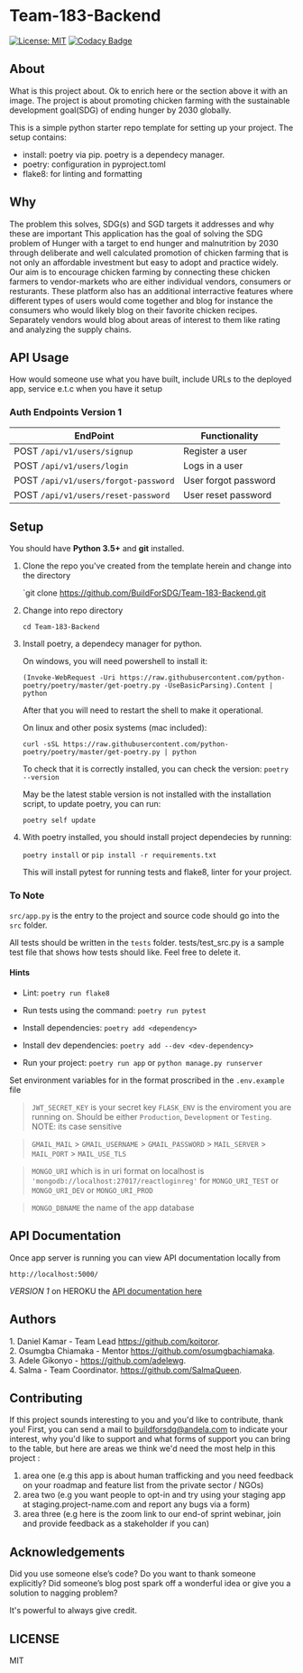 # Team-183-Backend

[![License: MIT](https://img.shields.io/badge/License-MIT-yellow.svg)](https://opensource.org/licenses/MIT)
[![Codacy Badge](https://api.codacy.com/project/badge/Grade/6c9d7de398b64a68bf8446209a78f342)](https://app.codacy.com/gh/BuildForSDG/Team-183-Backend?utm_source=github.com&utm_medium=referral&utm_content=BuildForSDG/Team-183-Backend&utm_campaign=Badge_Grade_Settings)

## About

What is this project about. Ok to enrich here or the section above it with an image.
The project is about promoting chicken farming with the sustainable development goal(SDG) of ending hunger by 2030 globally.


This is a simple python starter repo template for setting up your project. The setup contains:

-   install: poetry via pip. poetry is a dependecy manager.
-   poetry: configuration in pyproject.toml
-   flake8: for linting and formatting

## Why

The problem this solves, SDG(s) and SGD targets it addresses and why these are important
This application has the goal of solving the SDG problem of Hunger with a target to end hunger and malnutrition by 2030 through deliberate and well calculated promotion of chicken farming that is not only an affordable investment but easy to adopt and practice widely.
Our aim is to encourage chicken farming by connecting these chicken farmers to vendor-markets who are either individual vendors, consumers or resturants.
These platform also has an additional interractive features where different types of users would come together and blog for instance the consumers who would likely blog on their favorite chicken recipes. Separately vendors would blog about areas of interest to them like rating and analyzing the supply chains.

## API Usage

How would someone use what you have built, include URLs to the deployed app, service e.t.c when you have it setup

### Auth Endpoints Version 1

| **EndPoint**                         | **Functionality**    |
| ------------------------------------ | -------------------- |
| POST `/api/v1/users/signup`          | Register a user      |
| POST `/api/v1/users/login`           | Logs in a user       |
| POST `/api/v1/users/forgot-password` | User forgot password |
| POST `/api/v1/users/reset-password`  | User reset password  |

## Setup

You should have **Python 3.5+** and **git** installed.

1.  Clone the repo you've created from the template herein and change into the directory

    `git clone https://github.com/BuildForSDG/Team-183-Backend.git

2.  Change into repo directory

    `cd Team-183-Backend`

3.  Install poetry, a dependecy manager for python.

    On windows, you will need powershell to install it:

    `(Invoke-WebRequest -Uri https://raw.githubusercontent.com/python-poetry/poetry/master/get-poetry.py -UseBasicParsing).Content | python`

    After that you will need to restart the shell to make it operational.

    On linux and other posix systems (mac included):

    `curl -sSL https://raw.githubusercontent.com/python-poetry/poetry/master/get-poetry.py | python`

    To check that it is correctly installed, you can check the version:
    `poetry --version`

    May be the latest stable version is not installed with the installation script, to update poetry, you can run:

    `poetry self update`

4.  With poetry installed, you should install project dependecies by running:

    `poetry install` or `pip install -r requirements.txt`

    This will install pytest for running tests and flake8, linter for your project.

### To Note

`src/app.py` is the entry to the project and source code should go into the `src` folder.

All tests should be written in the `tests` folder. tests/test_src.py is a sample test file that shows how tests should like. Feel free to delete it.

#### Hints

-   Lint: `poetry run flake8`

-   Run tests using the command: `poetry run pytest`

-   Install dependencies:
    `poetry add <dependency>`

-   Install dev dependencies:
    `poetry add --dev <dev-dependency>`

-   Run your project:
    `poetry run app` or `python manage.py runserver`

Set environment variables for in the format proscribed in the `.env.example` file

> `JWT_SECRET_KEY` is your secret key
> `FLASK_ENV` is the enviroment you are running on. Should be either `Production`, `Development` or `Testing`. NOTE: its case sensitive

> `GMAIL_MAIL` > `GMAIL_USERNAME` > `GMAIL_PASSWORD` > `MAIL_SERVER` > `MAIL_PORT` > `MAIL_USE_TLS`

> `MONGO_URI` which is in uri format on localhost is `'mongodb://localhost:27017/reactloginreg'`
> for `MONGO_URI_TEST` or `MONGO_URI_DEV` or `MONGO_URI_PROD`

> `MONGO_DBNAME` the name of the app database

## API Documentation

Once app server is running you can view API documentation locally from

```
http://localhost:5000/
```

_VERSION 1_ on HEROKU the [API documentation here](https://chicken-farm-ke.herokuapp.com/)

## Authors

1\. Daniel Kamar - Team Lead <https://github.com/koitoror>.  
2\. Osumgba Chiamaka - Mentor <https://github.com/osumgbachiamaka>.  
3\. Adele Gikonyo - <https://github.com/adelewg>.  
4\. Salma - Team Coordinator. <https://github.com/SalmaQueen>.

## Contributing

If this project sounds interesting to you and you'd like to contribute, thank you!
First, you can send a mail to buildforsdg@andela.com to indicate your interest, why you'd like to support and what forms of support you can bring to the table, but here are areas we think we'd need the most help in this project :

1.  area one (e.g this app is about human trafficking and you need feedback on your roadmap and feature list from the private sector / NGOs)
2.  area two (e.g you want people to opt-in and try using your staging app at staging.project-name.com and report any bugs via a form)
3.  area three (e.g here is the zoom link to our end-of sprint webinar, join and provide feedback as a stakeholder if you can)

## Acknowledgements

Did you use someone else’s code?
Do you want to thank someone explicitly?
Did someone’s blog post spark off a wonderful idea or give you a solution to nagging problem?

It's powerful to always give credit.

## LICENSE

MIT
